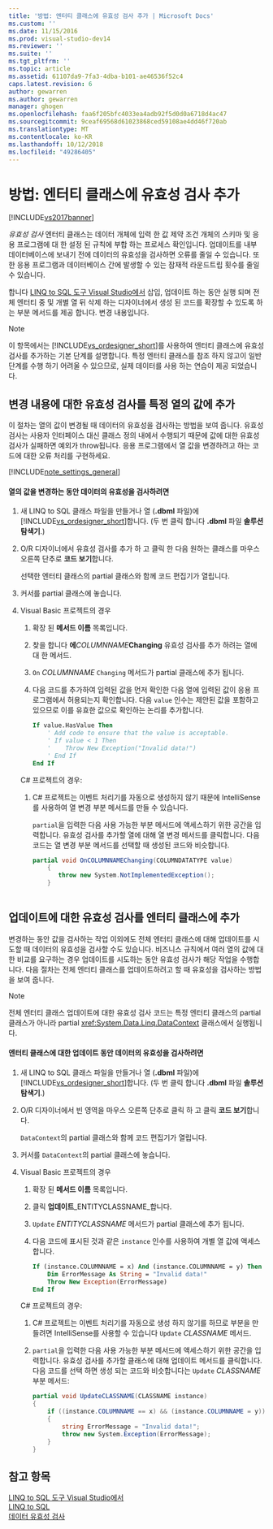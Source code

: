 ```yaml
---
title: '방법: 엔터티 클래스에 유효성 검사 추가 | Microsoft Docs'
ms.custom: ''
ms.date: 11/15/2016
ms.prod: visual-studio-dev14
ms.reviewer: ''
ms.suite: ''
ms.tgt_pltfrm: ''
ms.topic: article
ms.assetid: 61107da9-7fa3-4dba-b101-ae46536f52c4
caps.latest.revision: 6
author: gewarren
ms.author: gewarren
manager: ghogen
ms.openlocfilehash: faa6f205bfc4033ea4adb92f5d0d0a6718d4ac47
ms.sourcegitcommit: 9ceaf69568d61023868ced59108ae4dd46f720ab
ms.translationtype: MT
ms.contentlocale: ko-KR
ms.lasthandoff: 10/12/2018
ms.locfileid: "49286405"
---
```

# <a name="how-to-add-validation-to-entity-classes"></a>방법: 엔터티 클래스에 유효성 검사 추가
[!INCLUDE[vs2017banner](../includes/vs2017banner.md)]

  
*유효성 검사* 엔터티 클래스는 데이터 개체에 입력 한 값 제약 조건 개체의 스키마 및 응용 프로그램에 대 한 설정 된 규칙에 부합 하는 프로세스 확인입니다. 업데이트를 내부 데이터베이스에 보내기 전에 데이터의 유효성을 검사하면 오류를 줄일 수 있습니다. 또한 응용 프로그램과 데이터베이스 간에 발생할 수 있는 잠재적 라운드트립 횟수를 줄일 수 있습니다.  
  
 합니다 [LINQ to SQL 도구 Visual Studio에서](../data-tools/linq-to-sql-tools-in-visual-studio2.md) 삽입, 업데이트 하는 동안 실행 되며 전체 엔터티 중 및 개별 열 뒤 삭제 하는 디자이너에서 생성 된 코드를 확장할 수 있도록 하는 부분 메서드를 제공 합니다. 변경 내용입니다.  
  
> [!NOTE]
>  이 항목에서는 [!INCLUDE[vs_ordesigner_short](../includes/vs-ordesigner-short-md.md)]를 사용하여 엔터티 클래스에 유효성 검사를 추가하는 기본 단계를 설명합니다. 특정 엔터티 클래스를 참조 하지 않고이 일반 단계를 수행 하기 어려울 수 있으므로, 실제 데이터를 사용 하는 연습이 제공 되었습니다.  
  
## <a name="adding-validation-for-changes-to-the-value-in-a-specific-column"></a>변경 내용에 대한 유효성 검사를 특정 열의 값에 추가  
 이 절차는 열의 값이 변경될 때 데이터의 유효성을 검사하는 방법을 보여 줍니다. 유효성 검사는 사용자 인터페이스 대신 클래스 정의 내에서 수행되기 때문에 값에 대한 유효성 검사가 실패하면 예외가 throw됩니다. 응용 프로그램에서 열 값을 변경하려고 하는 코드에 대한 오류 처리를 구현하세요.  
  
 [!INCLUDE[note_settings_general](../includes/note-settings-general-md.md)]  
  
#### <a name="to-validate-data-during-a-columns-value-change"></a>열의 값을 변경하는 동안 데이터의 유효성을 검사하려면  
  
1.  새 LINQ to SQL 클래스 파일을 만들거나 열 (**.dbml** 파일)에 [!INCLUDE[vs_ordesigner_short](../includes/vs-ordesigner-short-md.md)]합니다. (두 번 클릭 합니다 **.dbml** 파일 **솔루션 탐색기**.)  
  
2.  O/R 디자이너에서 유효성 검사를 추가 하 고 클릭 한 다음 원하는 클래스를 마우스 오른쪽 단추로 **코드 보기**합니다.  
  
     선택한 엔터티 클래스의 partial 클래스와 함께 코드 편집기가 열립니다.  
  
3.  커서를 partial 클래스에 놓습니다.  
  
4.  Visual Basic 프로젝트의 경우  
  
    1.  확장 된 **메서드 이름** 목록입니다.  
  
    2.  찾을 합니다 **에**_COLUMNNAME_**Changing** 유효성 검사를 추가 하려는 열에 대 한 메서드.  
  
    3.  `On` *COLUMNNAME* `Changing` 메서드가 partial 클래스에 추가 됩니다.  
  
    4.  다음 코드를 추가하여 입력된 값을 먼저 확인한 다음 열에 입력된 값이 응용 프로그램에서 허용되는지 확인합니다. 다음 `value` 인수는 제안된 값을 포함하고 있으므로 이를 유효한 값으로 확인하는 논리를 추가합니다.  
  
        ```vb  
        If value.HasValue Then  
            ' Add code to ensure that the value is acceptable.  
            ' If value < 1 Then  
            '    Throw New Exception("Invalid data!")  
            ' End If  
        End If  
        ```  
  
     C# 프로젝트의 경우:  
  
    1.  C# 프로젝트는 이벤트 처리기를 자동으로 생성하지 않기 때문에 IntelliSense를 사용하여 열 변경 부분 메서드를 만들 수 있습니다.  
  
         `partial`을 입력한 다음 사용 가능한 부분 메서드에 액세스하기 위한 공간을 입력합니다. 유효성 검사를 추가할 열에 대해 열 변경 메서드를 클릭합니다. 다음 코드는 열 변경 부분 메서드를 선택할 때 생성된 코드와 비슷합니다.  
  
        ```csharp  
        partial void OnCOLUMNNAMEChanging(COLUMNDATATYPE value)  
            {  
               throw new System.NotImplementedException();  
            }  
  
        ```  
  
## <a name="adding-validation-for-updates-to-an-entity-class"></a>업데이트에 대한 유효성 검사를 엔터티 클래스에 추가  
 변경하는 동안 값을 검사하는 작업 이외에도 전체 엔터티 클래스에 대해 업데이트를 시도할 때 데이터의 유효성을 검사할 수도 있습니다. 비즈니스 규칙에서 여러 열의 값에 대한 비교를 요구하는 경우 업데이트를 시도하는 동안 유효성 검사가 해당 작업을 수행합니다. 다음 절차는 전체 엔터티 클래스를 업데이트하려고 할 때 유효성을 검사하는 방법을 보여 줍니다.  
  
> [!NOTE]
>  전체 엔터티 클래스 업데이트에 대한 유효성 검사 코드는 특정 엔터티 클래스의 partial 클래스가 아니라 partial <xref:System.Data.Linq.DataContext> 클래스에서 실행됩니다.  
  
#### <a name="to-validate-data-during-an-update-to-an-entity-class"></a>엔터티 클래스에 대한 업데이트 동안 데이터의 유효성을 검사하려면  
  
1.  새 LINQ to SQL 클래스 파일을 만들거나 열 (**.dbml** 파일)에 [!INCLUDE[vs_ordesigner_short](../includes/vs-ordesigner-short-md.md)]합니다. (두 번 클릭 합니다 **.dbml** 파일 **솔루션 탐색기**.)  
  
2.  O/R 디자이너에서 빈 영역을 마우스 오른쪽 단추로 클릭 하 고 클릭 **코드 보기**합니다.  
  
     `DataContext`의 partial 클래스와 함께 코드 편집기가 열립니다.  
  
3.  커서를 `DataContext`의 partial 클래스에 놓습니다.  
  
4.  Visual Basic 프로젝트의 경우  
  
    1.  확장 된 **메서드 이름** 목록입니다.  
  
    2.  클릭 **업데이트**_ENTITYCLASSNAME_합니다.  
  
    3.  `Update` *ENTITYCLASSNAME* 메서드가 partial 클래스에 추가 됩니다.  
  
    4.  다음 코드에 표시된 것과 같은 `instance` 인수를 사용하여 개별 열 값에 액세스합니다.  
  
        ```vb  
        If (instance.COLUMNNAME = x) And (instance.COLUMNNAME = y) Then  
            Dim ErrorMessage As String = "Invalid data!"  
            Throw New Exception(ErrorMessage)  
        End If  
        ```  
  
     C# 프로젝트의 경우:  
  
    1.  C# 프로젝트는 이벤트 처리기를 자동으로 생성 하지 않기를 하므로 부분을 만들려면 IntelliSense를 사용할 수 있습니다 `Update` *CLASSNAME* 메서드.  
  
    2.  `partial`을 입력한 다음 사용 가능한 부분 메서드에 액세스하기 위한 공간을 입력합니다. 유효성 검사를 추가할 클래스에 대해 업데이트 메서드를 클릭합니다. 다음 코드를 선택 하면 생성 되는 코드와 비슷합니다는 `Update` *CLASSNAME* 부분 메서드:  
  
        ```csharp  
        partial void UpdateCLASSNAME(CLASSNAME instance)  
        {  
            if ((instance.COLUMNNAME == x) && (instance.COLUMNNAME = y))  
            {  
                string ErrorMessage = "Invalid data!";  
                throw new System.Exception(ErrorMessage);  
            }  
        }  
        ```  
  
## <a name="see-also"></a>참고 항목  
 [LINQ to SQL 도구 Visual Studio에서](../data-tools/linq-to-sql-tools-in-visual-studio2.md)   
 [LINQ to SQL](http://msdn.microsoft.com/library/73d13345-eece-471a-af40-4cc7a2f11655)   
 [데이터 유효성 검사](http://msdn.microsoft.com/library/b3a9ee4e-5d4d-4411-9c56-c811f2b4ee7e)


